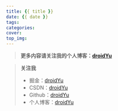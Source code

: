```yaml
---
title: {{ title }}
date: {{ date }}
tags: 
categories: 
cover: 
top_img: 
---
```


>**更多内容请关注我的个人博客：[droidYu](https://droidyu.github.io/)**

>**关注我**
> * 掘金：[droidYu](https://juejin.cn/user/2365804752143256)
> * CSDN：[droidYu](https://blog.csdn.net/u010444082)
> * Github：[droidYu](https://github.com/droidYu)
> * 个人博客：[droidYu](https://droidyu.github.io/)
